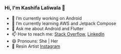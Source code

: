 ### Hi, I'm Kashifa Laliwala 👋


- 🔭 I’m currently working on Android 
- 🌱 I’m currently learning AWS and Jetpack Compose
- 💬 Ask me about Android and Flutter
- 📫 How to reach me: [Stack Overflow](https://stackoverflow.com/users/8302360/kashifa?tab=profile), [LinkedIn](https://www.linkedin.com/in/kashifa-laliwala)
- 😄 Pronouns: She | Her
- :art: Resin Artist [Instagram](https://www.instagram.com/resincraftsbykashifa/)
